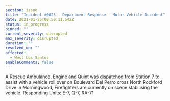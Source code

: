 ```yaml
---
section: issue
title: "Incident #0023 - Department Response - Motor Vehicle Accident"
date: 2021-01-25T00:50:11.542Z
status: in_progress
pinned: ""
current_severity: disrupted
max_severity: disrupted
duration: ""
resolved_on: ""
affected:
  - West Los Santos
enableComments: false
---
```

A Rescue Ambulance, Engine and Quint was dispatched from Station 7 to assist with a vehicle roll over on Boulevard Del Perro cross North Rockford Drive in Morningwood, Firefighters are currently on scene stabilising the vehicle.
Responding Units: E-7, Q-7, RA-71